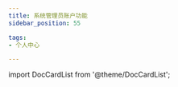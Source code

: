 ```yaml
---
title: 系统管理员账户功能
sidebar_position: 55

tags: 
- 个人中心

---
```


import DocCardList from '@theme/DocCardList';

<DocCardList />